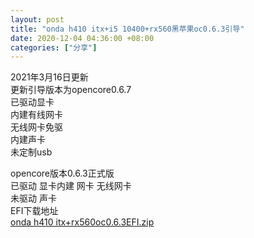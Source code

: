 ```yaml
---
layout: post
title: "onda h410 itx+i5 10400+rx560黑苹果oc0.6.3引导"
date: 2020-12-04 04:36:00 +08:00
categories: ["分享"]
---
```


<p>2021年3月16日更新<br />更新引导版本为opencore0.6.7<br />已驱动显卡<br />内建有线网卡<br />无线网卡免驱<br />内建声卡<br />未定制usb</p><p>opencore版本0.6.3正式版<br />已驱动 显卡内建 网卡 无线网卡<br />未驱动 声卡<br />EFI下载地址<br /><a href="https://xy07-1251893119.costj.myqcloud.com/2020/12/03/3462219008.zip">onda h410 itx+rx560oc0.6.3EFI.zip</a></p>